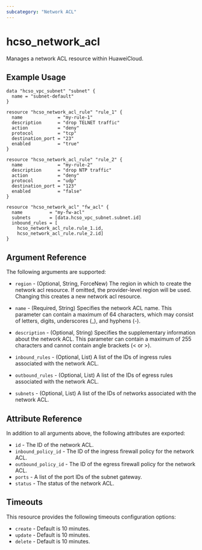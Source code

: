 ```yaml
---
subcategory: "Network ACL"
---
```


# hcso_network_acl

Manages a network ACL resource within HuaweiCloud.

## Example Usage

```hcl
data "hcso_vpc_subnet" "subnet" {
  name = "subnet-default"
}

resource "hcso_network_acl_rule" "rule_1" {
  name             = "my-rule-1"
  description      = "drop TELNET traffic"
  action           = "deny"
  protocol         = "tcp"
  destination_port = "23"
  enabled          = "true"
}

resource "hcso_network_acl_rule" "rule_2" {
  name             = "my-rule-2"
  description      = "drop NTP traffic"
  action           = "deny"
  protocol         = "udp"
  destination_port = "123"
  enabled          = "false"
}

resource "hcso_network_acl" "fw_acl" {
  name          = "my-fw-acl"
  subnets       = [data.hcso_vpc_subnet.subnet.id]
  inbound_rules = [
    hcso_network_acl_rule.rule_1.id,
    hcso_network_acl_rule.rule_2.id]
}
```

## Argument Reference

The following arguments are supported:

* `region` - (Optional, String, ForceNew) The region in which to create the network acl resource. If omitted, the
  provider-level region will be used. Changing this creates a new network acl resource.

* `name` - (Required, String) Specifies the network ACL name. This parameter can contain a maximum of 64 characters,
  which may consist of letters, digits, underscores (_), and hyphens (-).

* `description` - (Optional, String) Specifies the supplementary information about the network ACL. This parameter can
  contain a maximum of 255 characters and cannot contain angle brackets (< or >).

* `inbound_rules` - (Optional, List)  A list of the IDs of ingress rules associated with the network ACL.

* `outbound_rules` - (Optional, List) A list of the IDs of egress rules associated with the network ACL.

* `subnets` - (Optional, List) A list of the IDs of networks associated with the network ACL.

## Attribute Reference

In addition to all arguments above, the following attributes are exported:

* `id` - The ID of the network ACL.
* `inbound_policy_id` - The ID of the ingress firewall policy for the network ACL.
* `outbound_policy_id` - The ID of the egress firewall policy for the network ACL.
* `ports` - A list of the port IDs of the subnet gateway.
* `status` - The status of the network ACL.

## Timeouts

This resource provides the following timeouts configuration options:

* `create` - Default is 10 minutes.
* `update` - Default is 10 minutes.
* `delete` - Default is 10 minutes.
